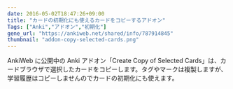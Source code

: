 ```yaml
---
date: 2016-05-02T18:47:26+09:00
title: "カードの初期化にも使えるカードをコピーするアドオン"
Tags: ["Anki","アドオン","初期化"]
gene_url: "https://ankiweb.net/shared/info/787914845"
thumbnail: "addon-copy-selected-cards.png"
---
```

AnkiWeb に公開中の Anki アドオン「Create Copy of Selected Cards」は、カードブラウザで選択したカードをコピーします。タグやマークは複製しますが、学習履歴はコピーしませんのでカードの初期化にも使えます。
